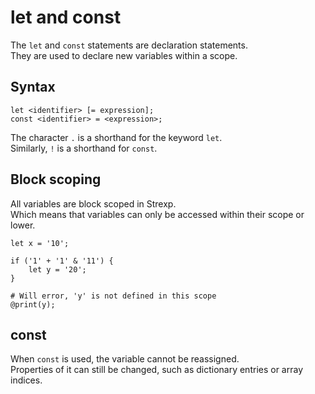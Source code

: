 # let and const

The `let` and `const` statements are declaration statements.  
They are used to declare new variables within a scope.  

## Syntax

```
let <identifier> [= expression];
const <identifier> = <expression>;
```

The character `.` is a shorthand for the keyword `let`.  
Similarly, `!` is a shorthand for `const`.  

## Block scoping

All variables are block scoped in Strexp.  
Which means that variables can only be accessed within their scope or lower.  

```
let x = '10';

if ('1' + '1' & '11') {
    let y = '20';
}

# Will error, 'y' is not defined in this scope
@print(y);
```

## const

When `const` is used, the variable cannot be reassigned.  
Properties of it can still be changed, such as dictionary entries or array indices.  
